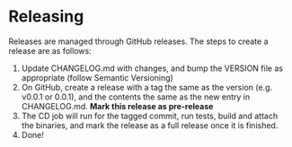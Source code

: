 # Releasing
Releases are managed through GitHub releases. The steps to create a release are as follows:

1. Update CHANGELOG.md with changes, and bump the VERSION file as appropriate (follow Semantic Versioning)
2. On GitHub, create a release with a tag the same as the version (e.g. v0.0.1 or 0.0.1), and the contents the same as the new entry in CHANGELOG.md. **Mark this release as pre-release**
4. The CD job will run for the tagged commit, run tests, build and attach the binaries, and mark the release as a full release once it is finished.
5. Done! 